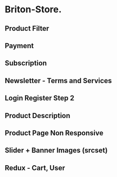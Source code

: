 # Briton-Store.

## Product Filter

## Payment

## Subscription

## Newsletter - Terms and Services

## Login Register Step 2

## Product Description

## Product Page Non Responsive

## Slider + Banner Images (srcset)

## Redux - Cart, User
